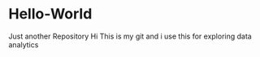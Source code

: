 # Hello-World
Just another Repository
Hi This is my git and i use this for exploring data analytics
